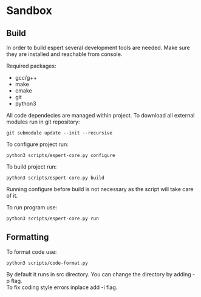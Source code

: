 # Sandbox

## Build

In order to build espert several development tools are needed. Make sure they are installed and reachable from console.

Required packages:
- gcc/g++
- make
- cmake
- git
- python3

All code dependecies are managed within project. To download all external modules run in git repository:
```
git submodule update --init --recursive
```

To configure project run:
```
python3 scripts/espert-core.py configure
```

To build project run:
```
python3 scripts/espert-core.py build
```
Running configure before build is not necessary as the script will take care of it.

To run program use:
```
python3 scripts/espert-core.py run
```

## Formatting

To format code use:
```
python3 scripts/code-format.py
```
By default it runs in src directory. You can change the directory by adding -p flag.\
To fix coding style errors inplace add -i flag.